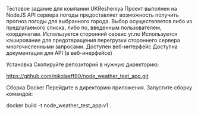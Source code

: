 Тестовое задание для компании UKResheniya Проект выполнен на NodeJS API сервера погоды предоставляет возможность получить прогноз погоды для выбранного города. Выбор осуществляется либо из предлагаемого списка, либо по, введенным пользователем, координатам. Используется сторонний сервис yr.no Используется кэширование для предотвращения перегрузки стороннего сервера многочисленными запросами. Доступен веб-интерфейс Доступна документация для API (в веб-инерфейсе)

Установка
Скопируйте репозиторий в нужную директорию:

https://github.com/nikolaeff80/node_weather_test_app.git

Сборка Docker
Перейдите в директорию приложения. Запустите сборку командой:

docker build -t node_weather_test_app:v1 .
